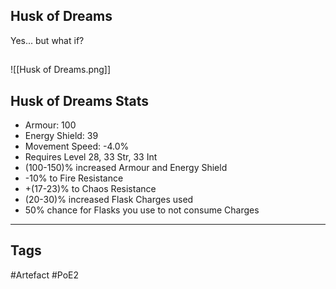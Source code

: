 ## Husk of Dreams
Yes... but what if?
##
![[Husk of Dreams.png]]
## Husk of Dreams Stats
- Armour: 100
- Energy Shield: 39
- Movement Speed: -4.0%
- Requires Level 28, 33 Str, 33 Int
- (100-150)% increased Armour and Energy Shield
- -10% to Fire Resistance
- +(17-23)% to Chaos Resistance
- (20-30)% increased Flask Charges used
- 50% chance for Flasks you use to not consume Charges


---
## Tags
#Artefact
#PoE2